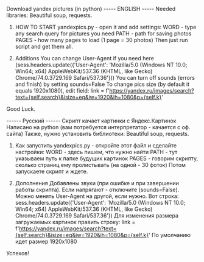 Download yandex pictures (in python)
----- ENGLISH ----- 
Needed libraries: Beautiful soup, requests.

1.	HOW TO START yandexpics.py - open it and add settings: WORD - type any search query for pictures you need PATH - path for saving photos PAGES - how many pages to load (1 page = 30 photos)
Then just run script and get them all. 

2. Additions You can change User-Agent if you need here (sess.headers.update({'User-Agent': 'Mozilla/5.0 (Windows NT 10.0; Win64; x64) AppleWebKit/537.36 (KHTML, like Gecko) Chrome/74.0.3729.169 Safari/537.36'}))
You can turn off sounds (errors and finish) by setting sounds=False
To change pics size (by default it equals 1920х1080), edit field: link = f'https://yandex.ru/images/search?text={self.search}&isize=eq&iw=1920&ih=1080&p={self.k}' 

Good Luck.

------ Русский ------ 
Скрипт качает картинки с Яндекс.Картинок Написано на python (вам потребуется интерпретатор - качается с оф. сайта) Также, нужно установить библиотеки: Beautiful soup, requests.

1.	Как запустить yandexpics.py - откройте этот файл и сделайте настройки: WORD - здесь пишем, что нужно найти PATH - тут указываем путь к папке будущих картинок PAGES - говорим скрипту, сколько страниц ему пролистывать (на одной - 30 фоток)
Потом запускаете скрипт и ждете.

2.	Дополнения Добавлены звуки (при ошибке и при завершении работы скрипта). Если напрягают - отключите (sounds=False).
Можно менять User-Agent на другой, если нужно. Вот строка: sess.headers.update({'User-Agent': 'Mozilla/5.0 (Windows NT 10.0; Win64; x64) AppleWebKit/537.36 (KHTML, like Gecko) Chrome/74.0.3729.169 Safari/537.36'})
Для изменения размера загружаемых картинок править строку: link = f'https://yandex.ru/images/search?text={self.search}&isize=eq&iw=1920&ih=1080&p={self.k}' По умолчанию идет размер 1920х1080

Успехов!

